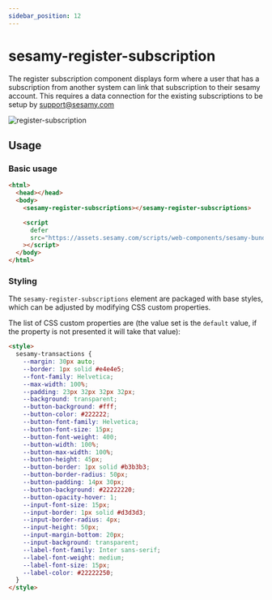 ```yaml
---
sidebar_position: 12
---
```


# sesamy-register-subscription

The register subscription component displays form where a user that has a subscription from another system can link that subscription to their sesamy account. This requires a data connection for the existing subscriptions to be setup by support@sesamy.com

![register-subscription](/img/web-components/register-subscription.png)

## Usage

### Basic usage

```html
<html>
  <head></head>
  <body>
    <sesamy-register-subscriptions></sesamy-register-subscriptions>

    <script
      defer
      src="https://assets.sesamy.com/scripts/web-components/sesamy-bundle.min.js"
    ></script>
  </body>
</html>
```

### Styling

The `sesamy-register-subscriptions` element are packaged with base styles, which can be adjusted by modifying CSS custom properties.

The list of CSS custom properties are (the value set is the `default` value, if the property is not presented it will take that value):

```html
<style>
  sesamy-transactions {
    --margin: 30px auto;
    --border: 1px solid #e4e4e5;
    --font-family: Helvetica;
    --max-width: 100%;
    --padding: 23px 32px 32px 32px;
    --background: transparent;
    --button-background: #fff;
    --button-color: #222222;
    --button-font-family: Helvetica;
    --button-font-size: 15px;
    --button-font-weight: 400;
    --button-width: 100%;
    --button-max-width: 100%;
    --button-height: 45px;
    --button-border: 1px solid #b3b3b3;
    --button-border-radius: 50px;
    --button-padding: 14px 30px;
    --button-background: #22222220;
    --button-opacity-hover: 1;
    --input-font-size: 15px;
    --input-border: 1px solid #d3d3d3;
    --input-border-radius: 4px;
    --input-height: 50px;
    --input-margin-bottom: 20px;
    --input-background: transparent;
    --label-font-family: Inter sans-serif;
    --label-font-weight: medium;
    --label-font-size: 15px;
    --label-color: #22222250;
  }
</style>
```
